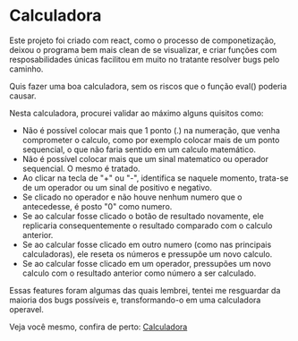 <h1>Calculadora</h1>

Este projeto foi criado com react, como o processo de componetização, deixou o programa bem mais clean de se visualizar, e criar funções com resposabilidades únicas facilitou em muito no tratante resolver bugs pelo caminho.

Quis fazer uma boa calculadora, sem os riscos que o função eval() poderia causar.

Nesta calculadora, procurei validar ao máximo alguns quisitos como:
- Não é possível colocar mais que 1 ponto (.) na numeração, que venha comprometer o calculo, como por exemplo colocar mais de um ponto sequencial, o que não faria sentido em um calculo matemático.
- Não é possível colocar mais que um sinal matematico ou operador sequencial. O mesmo é tratado.
- Ao clicar na tecla de "+" ou "-", identifica se naquele momento, trata-se de um operador ou um sinal de positivo e negativo.
- Se clicado no operador e não houve nenhum numero que o antecedesse, é posto "0" como numero.
- Se ao calcular fosse clicado o botão de resultado novamente, ele replicaria consequentemente o resultado comparado com o calculo anterior.
- Se ao calcular fosse clicado em outro numero (como nas principais calculadoras), ele reseta os números e pressupõe um novo calculo.
- Se ao calcular fosse clicado em um operador, pressupões um novo calculo com o resultado anterior como número a ser calculado.


Essas features foram algumas das quais lembrei, tentei me resguardar da maioria dos bugs possíveis e, transformando-o em uma calculadora operavel.


Veja você mesmo, confira de perto: <a href="calculadorabruno.netlify.app">Calculadora</a>
